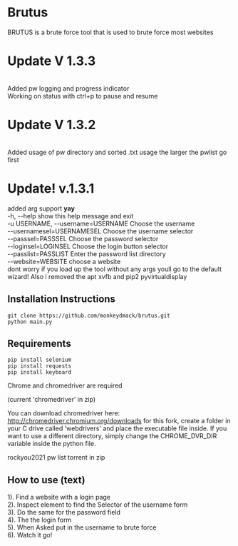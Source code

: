 # Brutus
BRUTUS is a brute force tool that is used to brute force most websites
# Update V 1.3.3
<br>
  Added pw logging and progress indicator
<br>
  Working on status with ctrl+p to pause and resume

# Update V 1.3.2
<br>
  Added usage of pw directory and sorted .txt usage the larger the pwlist go first

# Update! v.1.3.1
added arg support **yay**
<br>
  -h, --help            show this help message and exit<br>
  -u USERNAME, --username=USERNAME Choose the username<br>
  --usernamesel=USERNAMESEL Choose the username selector<br>
  --passsel=PASSSEL     Choose the password selector<br>
  --loginsel=LOGINSEL   Choose the login button selector<br>
  --passlist=PASSLIST   Enter the password list directory<br>
  --website=WEBSITE     choose a website<br>
dont worry if you load up the tool without any args youll go to the default wizard!
Also i removed the apt xvfb and pip2 pyvirtualdisplay
## Installation Instructions
```
git clone https://github.com/monkeydmack/brutus.git
python main.py
```

## Requirements
```
pip install selenium
pip install requests
pip install keyboard

```
Chrome and chromedriver are required

(current 'chromedriver' in zip)

You can download chromedriver here: http://chromedriver.chromium.org/downloads
for this fork, create a folder in your C drive called 'webdrivers' and place the executable file inside. If you want to use a different directory, simply change the CHROME_DVR_DIR variable inside the python file.


rockyou2021 pw list torrent in zip
<br>
## How to use (text)
1). Find a website with a login page<br>
2). Inspect element to find the Selector of the username form<br>
3). Do the same for the password field<br>
4). The the login form <br>
5). When Asked put in the username to brute force<br>
6). Watch it go!


